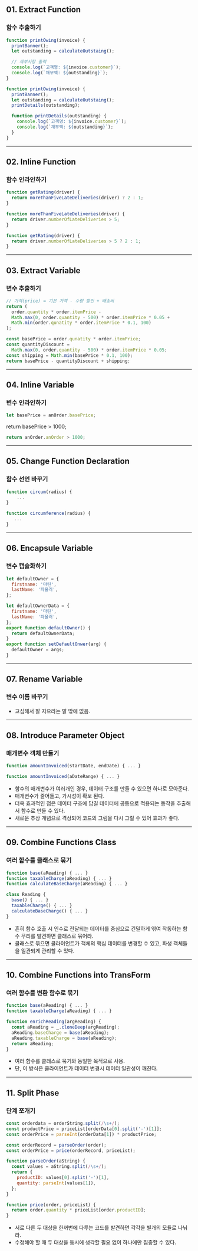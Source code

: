 ## 01. Extract Function

### 함수 추출하기

```js
function printOwing(invoice) {
  printBanner();
  let outstanding = calculateOutstaing();

  // 세부사항 출력
  console.log(`고객명: ${invoice.customer}`);
  console.log(`채무액: ${outstanding}`);
}
```

```js
function printOwing(invoice) {
  printBanner();
  let outstanding = calculateOutstaing();
  printDetails(outstanding);

  function printDetails(outstanding) {
    console.log(`고객명: ${invoice.customer}`);
    console.log(`채무액: ${outstanding}`);
  }
}
```

---

## 02. Inline Function

### 함수 인라인하기

```js
function getRating(driver) {
  return moreThanFiveLateDeliveries(driver) ? 2 : 1;
}

function moreThanFiveLateDeliveries(driver) {
  return driver.numberOfLateDeliveries > 5;
}
```

```js
function getRating(driver) {
  return driver.numberOfLateDeliveries > 5 ? 2 : 1;
}
```

---

## 03. Extract Variable

### 변수 추출하기

```js
// 가격(price) = 기본 가격 - 수량 할인 + 배송비
return (
  order.quantity * order.itemPrice -
  Math.max(0, order.quantity - 500) * order.itemPrice * 0.05 +
  Math.min(order.qunatity * order.itemPrice * 0.1, 100)
);
```

```js
const basePrice = order.qunatity * order.itemPrice;
const quantityDiscount =
  Math.max(0, order.quantity - 500) * order.itemPrice * 0.05;
const shipping = Math.min(basePrice * 0.1, 100);
return basePrice - quantityDiscount + shipping;
```

---

## 04. Inline Variable

### 변수 인라인하기

```js
let basePrice = anOrder.basePrice;
```

return basePrice > 1000;

```js
return anOrder.anOrder > 1000;
```

---

## 05. Change Function Declaration

### 함수 선언 바꾸기

```js
function circum(radius) {
    ...
}
```

```js
function circumference(radius) {
   ...
}
```

---

## 06. Encapsule Variable

### 변수 캡슐화하기

```js
let defaultOwner = {
  firstname: '마틴',
  lastName: '파울러',
};
```

```js
let defaultOwnerData = {
  firstname: '마틴',
  lastName: '파울러',
};
export function defaultOwner() {
  return defaultOwnerData;
}
export function setDefaultOnwer(arg) {
  defaultOwner = args;
}
```

---

## 07. Rename Variable

### 변수 이름 바꾸기

- 고심해서 잘 지으라는 말 밖에 없음.

---

## 08. Introduce Parameter Object

### 매개변수 객체 만들기

```js
function amountInvoiced(startDate, endDate) { ... }
```

```js
function amountInvoiced(aDateRange) { ... }
```

- 함수의 매개변수가 여러개인 경우, 데이터 구조를 만들 수 있으면 하나로 모아준다.
- 매개변수가 줄어들고, 가시성이 확보 된다.
- 더욱 효과적인 점은 데이터 구조에 담길 데이터에 공통으로 적용되는 동작을 추출해서 함수로 만들 수 있다.
- 새로운 추상 개념으로 격상되어 코드의 그림을 다시 그릴 수 있어 효과가 좋다.

---

## 09. Combine Functions Class

### 여러 함수를 클래스로 묶기

```js
function base(aReading) { ... }
function taxableCharge(aReading) { ... }
function calculateBaseCharge(aReading) { ... }
```

```js
class Reading {
  base() { ... }
  taxableCharge() { ... }
  calculateBaseCharge() { ... }
}
```

- 흔히 함수 호출 시 인수로 전달되는 데이터를 중심으로 긴밀하게 엮여 작동하는 함수 무리를 발견하면 클래스로 묶어라.
- 클래스로 묶으면 클라이언트가 객체의 핵심 데이터를 변경할 수 있고, 파생 객체들을 일관되게 관리할 수 있다.

---

## 10. Combine Functions into TransForm

### 여러 함수를 변환 함수로 묶기

```js
function base(aReading) { ... }
function taxableCharge(aReading) { ... }
```

```js
function enrichReading(argReading) {
  const aReading = _.cloneDeep(argReading);
  aReading.baseCharge = base(aReading);
  aReading.taxableCharge = base(aReading);
  return aReading;
}
```

- 여러 함수를 클래스로 묶기와 동일한 목적으로 사용.
- 단, 이 방식은 클라이언트가 데이터 변경시 데이터 일관성이 깨진다.

---

## 11. Split Phase

### 단계 쪼개기

```js
const orderdata = orderString.split(/\s+/);
const productPrice = priceList[orderData[0].split('-')[1]];
const orderPrice = parseInt(orderData[1]) * productPrice;
```

```js
const orderRecord = parseOrder(order);
const orderPrice = price(orderRecord, priceList);

function parseOrder(aString) {
  const values = aString.split(/\s+/);
  return {
    productID: values[0].split('-')[1],
    quantity: parseInt(values[1]),
  };
}

function price(order, priceList) {
  return order.quantity * priceList[order.productID];
}
```

- 서로 다른 두 대상을 한꺼번에 다루는 코드를 발견하면 각각을 별개의 모듈로 나눠라.
- 수정해야 할 때 두 대상을 동시에 생각할 필요 없이 하나에만 집중할 수 있다.
